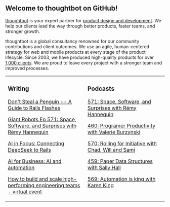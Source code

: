 ## Welcome to thoughtbot on GitHub!

[thoughtbot][1] is your expert partner for [product design and development][2].
We help our clients lead the way through better products, faster teams, and stronger growth.

thoughtbot is a global consultancy renowned for our community contributions and
client outcomes. We use an agile, human-centered strategy for web and mobile
products at every stage of the product lifecycle. Since 2003, we have produced
high-quality products for over [1,000 clients][3]. We are proud to leave every
project with a stronger team and improved processes.

<table><tr><td valign="top" width="50%">

### Writing

<!-- blog starts -->
[Don't Steal a Penguin -- A Guide to Rails Flashes](https://feed.thoughtbot.com/link/24077/17014294/rails-flashes-guide)

[Giant Robots Ep 571: Space, Software, and Surprises with Rémy Hannequin](https://feed.thoughtbot.com/link/24077/17014590/giant-robots-ep-571-space-software-and-surprises-with-remy-hannequin)

[AI in Focus: Connecting DeepSeek to Rails](https://feed.thoughtbot.com/link/24077/17013534/ai-in-focus:connecting-deepseek-to-rails)

[AI for Business: AI and automation](https://feed.thoughtbot.com/link/24077/17012688/automation-and-ai)

[How to build and scale high-performing engineering teams - virtual event](https://feed.thoughtbot.com/link/24077/17012386/how-to-build-and-scale-high-performing-engineering-teams-virtual-event)

<!-- blog ends -->
</td><td valign="top" width="50%">

### Podcasts

<!-- podcasts starts -->
[571: Space, Software, and Surprises with Rémy Hannequin](https://podcast.thoughtbot.com/571)

[460: Programer Productivity with Valerie Burzynski](https://bikeshed.thoughtbot.com/460)

[570: Rolling for Initiative with Chad, Will and Sami](https://podcast.thoughtbot.com/570)

[459: Paper Data Structures with Sally Hall](https://bikeshed.thoughtbot.com/459)

[569: Automation is king with Karen King](https://podcast.thoughtbot.com/569)

<!-- podcasts ends -->
</td></tr></table>

[1]: https://thoughtbot.com
[2]: https://thoughtbot.com/services
[3]: https://thoughtbot.com/case-studies
